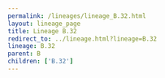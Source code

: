```yaml
---
permalink: /lineages/lineage_B.32.html
layout: lineage_page
title: Lineage B.32
redirect_to: ../lineage.html?lineage=B.32
lineage: B.32
parent: B
children: ['B.32']
---
```

